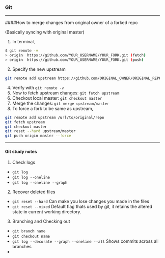 ### Git 

***

####How to merge changes from original owner of a forked repo

(Basically syncing with original master)

1. In terminal,
```bash 
$ git remote -v
> origin  https://github.com/YOUR_USERNAME/YOUR_FORK.git (fetch)
> origin  https://github.com/YOUR_USERNAME/YOUR_FORK.git (push)

```
2. Specify the new upstream
```bash
git remote add upstream https://github.com/ORIGINAL_OWNER/ORIGINAL_REPOSITORY.git

```

4. Verify with `git remote -v`
5. Now to fetch upstream changes: `git fetch upstream`
6. Checkout local master: `git checkout master`
7. Merge the changes: `git merge upstream/master`
8. To force a fork to be same as upstream, 
```bash
git remote add upstream /url/to/original/repo
git fetch upstream
git checkout master
git reset --hard upstream/master  
git push origin master --force
```
 

 
***

#### Git study notes

1. Check logs
* `git log`
* `git log --oneline`
* `git log --oneline --graph`

2. Recover deleted files
* `git reset --hard` Can make you lose changes you made in the files
* `git reset --mixed` Default flag thats used by git, it retains the altered state in current working directory.

3. Branching and Checking out
* `git branch name`
* `git checkout name`
* `git log --decorate --graph --oneline --all` Shows commits across all branches
* 

